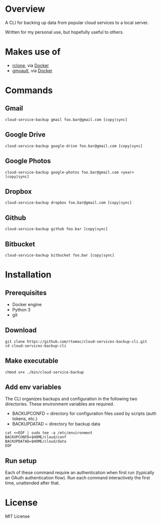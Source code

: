 # Overview

A CLI for backing up data from popular cloud services to a local server.

Written for my personal use, but hopefully useful to others.

# Makes use of

- [rclone](http://rclone.org/), via [Docker](https://hub.docker.com/r/rclone/rclone/)
- [gmvault](http://gmvault.org/), via [Docker](https://hub.docker.com/r/tianon/gmvault/)

# Commands

## Gmail
`cloud-service-backup gmail foo.bar@gmail.com [copy|sync]`
## Google Drive
`cloud-service-backup google-drive foo.bar@gmail.com [copy|sync]`
## Google Photos
`cloud-service-backup google-photos foo.bar@gmail.com <year> [copy|sync]`
## Dropbox
`cloud-service-backup dropbox foo.bar@gmail.com [copy|sync]`
## Github
`cloud-service-backup github foo.bar [copy|sync]`
## Bitbucket
`cloud-service-backup bitbucket foo.bar [copy|sync]`

# Installation

## Prerequisites
- Docker engine
- Python 3
- git

## Download
```
git clone https://github.com/rtomac/cloud-services-backup-cli.git
cd cloud-services-backup-cli
```

## Make executable
`chmod u+x ./bin/cloud-service-backup`

## Add env variables

The CLI organizes backups and configuration in the following
two directories. These environment variables are required.
- BACKUPCONFD = directory for configuration files used by scripts (auth tokens, etc.)
- BACKUPDATAD = directory for backup data

```
cat <<EOF | sudo tee -a /etc/environment
BACKUPCONFD=$HOME/cloud/conf
BACKUPDATAD=$HOME/cloud/data
EOF
```

## Run setup

Each of these command require an authentication when first run (typically
an OAuth authentication flow). Run each command interactively the first time,
unattended after that.

License
=======
MIT License

